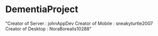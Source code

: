 # DementiaProject
"Creator of Server : johnAppDev
Creator of Mobile : sneakyturtle2007
Creator of Desktop : NoraBorealis10288"
